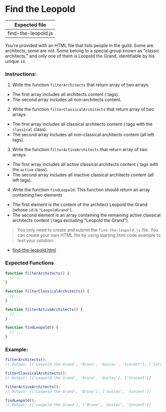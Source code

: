 # Find the Leopold

| Expected file       |
| ------------------- |
| find-the-leopold.js |

You’re provided with an HTML file that lists people in the guild. Some are architects, some are not. Some belong to a special group known as "classic architects," and only one of them is Leopold the Grand, identifiable by his unique `id`.

### Instructions:

1. Write the function `filterArchitects` that return array of two arrays:

- The first array includes all architects content (<a> tags).
- The second array includes all non-architects content.

2. Write the function `filterClassicalArchitects` that return array of two arrays:

- The first array includes all classical architects content (<a> tags with the `classical` class).
- The second array includes all non-classical architects content (all left <a> tags).

3. Write the function `filterActiveArchitects` that return array of two arrays:

- The first array includes all active classical architects content (<a> tags with the `active` class).
- The second array includes all inactive classical architects content (all left <a> tags).

4. Write the function `findLeopold`: This function should return an array containing two elements

- The first element is the content of the architect Leopold the Grand (whose `id` is `"LeopoldGrand"`).
- The second element is an array containing the remaining active classical architects content (<a> tags excluding "Leopold the Grand").

> You only need to create and submit the `find-the-leopold.js` file. You can create your own HTML file by using starting html code example to test your solution:

- [find-the-leopold.html](story07/find-the-leopold/find-the-leopold.html)

### Expected Functions

```js
function filterArchitects() {
  // ...
}

function filterClassicalArchitects() {
  // ...
}

function filterActiveArchitects() {
  // ...
}

function findLeopold() {
  // ...
}
```

### Example:

```js
filterArchitects();
// Output: [['Leopold the Grand', 'Bruno', 'Gustav', 'Vincent'], ['Lorenzo', 'Michelangelo']]

filterClassicalArchitects();
// Output: [['Leopold the Grand', 'Bruno', 'Gustav'], ['Vincent']]

filterActiveArchitects();
// Output: [['Leopold the Grand', 'Bruno'], ['Gustav', 'Vincent']]

findLeopold();
// Output: [['Leopold the Grand'], ['Bruno', 'Gustav', 'Vincent']]
```

